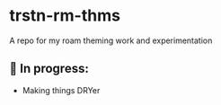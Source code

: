 # trstn-rm-thms
A repo for my roam theming work and experimentation
## 🤯 In progress:
- Making things DRYer
